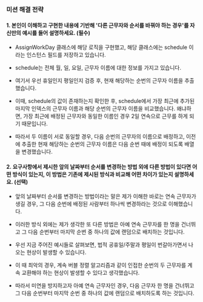 ### 미션 해결 전략

#### 1. 본인이 이해하고 구현한 내용에 기반해 '다른 근무자와 순서를 바꿔야 하는 경우'를 자신만의 예시를 들어 설명하세요. (필수)

  - AssignWorkDay 클래스에 해당 로직을 구현했고, 해당 클래스에는 schedule 이라는 인스턴스 필드를 저장하고 있습니다.

  - schedule는 전체 월, 일, 요일, 근무자 이름에 대한 정보를 가지고 있습니다.

  - 여기서 우선 휴일인지 평일인지 검증 후, 현재 해당하는 순번의 근무자 이름을 추출했습니다.

  - 이때, schedule의 값이 존재하는지 확인한 후, schedule에서 가장 최근에 추가된 마지막 인덱스의 근무자 이름과 해당 순번의 근무자 이름을 비교했습니다. 왜냐하면, 가장 최근에 배정된 근무자와 동일한 이름인 경우 2일 연속으로 근무를 하게 되기 때문입니다.

  - 따라서 두 이름이 서로 동일할 경우, 다음 순번의 근무자의 이름으로 배정하고, 이전에 추출한 현재 해당하는 순번의 근무자 이름은 다음 순번 때에 배정이 되도록 배열을 변경했습니다.

#### 2. 요구사항에서 제시한 앞의 날짜부터 순서를 변경하는 방법 외에 다른 방법이 있다면 어떤 방식이 있는지, 이 방법은 기존에 제시된 방식과 비교해 어떤 차이가 있는지 설명하세요. (선택)

  - 앞의 날짜부터 순서를 변경하는 방법이라는 말은 제가 이해한 바로는 연속 근무자가 생길 경우, 그 다음 순번에 배정된 사람부터 하나씩 변경하라는 것으로 이해했습니다.

  - 이러한 방식 외에는 제가 생각한 또 다른 방법은 아예 연속 근무자를 한 명을 건너뛰고 그 다음 순번부터 마지막 순번 중 하나의 값에 랜덤으로 배치하는 것입니다. 

  - 우선 지금 주어진 예시들로 살펴보면, 법적 공휴일/주말과 평일이 번갈아가면서 나오는 현상이 발생할 수 있습니다.

  - 이 때 최악의 경우, 계속 버블 정렬 알고리즘과 같이 인접한 순번의 두 근무자를 계속 교환해야 하는 현상이 발생할 수 있다고 생각했습니다.

  - 따라서 미연을 방지하고자 아예 연속 근무자인 경우, 다음 근무자 한 명을 건너뛰고 그 다음 순번부터 마지막 순번 중 하나의 값에 랜덤으로 배치하도록 하는 것입니다.
